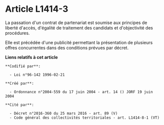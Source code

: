 # Article L1414-3

La passation d'un contrat de partenariat est soumise aux principes de liberté d'accès, d'égalité de traitement des candidats
et d'objectivité des procédures.

Elle est précédée d'une publicité permettant la présentation de plusieurs offres concurrentes dans des conditions prévues par
décret.

**Liens relatifs à cet article**

	**Codifié par**:

	  - Loi n°96-142 1996-02-21

	**Créé par**:

	  - Ordonnance n°2004-559 du 17 juin 2004 - art. 14 () JORF 19 juin 2004

	**Cité par**:

	  - Décret n°2016-360 du 25 mars 2016 - art. 89 (V)
	  - Code général des collectivités territoriales - art. L1414-8-1 (VT)
